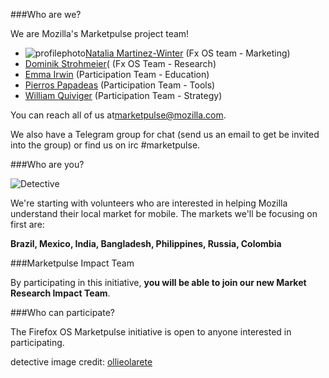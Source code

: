 
###Who are we?

We are Mozilla's Marketpulse project team!

* ![profilephoto](https://mozillians.org/media/uploads/sorl-cache/0f/f3/0ff3c78295b27b3c213f65d7b7e6d8b1.jpg)[Natalia Martinez-Winter](https://mozillians.org/en-US/u/natalia/) (Fx OS team - Marketing)
* [Dominik Strohmeier](https://mozillians.org/en-US/u/dstrohmeier/)( (Fx OS Team - Research)
* [Emma Irwin](https://mozillians.org/en-US/u/emmairwin/) (Participation Team - Education)
* [Pierros Papadeas](https://mozillians.org/en-US/u/pierros/) (Participation Team - Tools) 
* [William Quiviger](https://mozillians.org/en-US/u/williamq/) (Participation Team - Strategy) 

You can reach all of us at[marketpulse@mozilla.com](mailto:marketpulse@mozilla.com).

We also have a Telegram group for chat (send us an email to get be invited into the group) or find us on irc #marketpulse.

###Who are you?

![Detective](http://tiptoes.ca/wp-content/uploads/2015/03/infoyougaphic1.png)

We're starting with volunteers who are interested in helping Mozilla understand their local market for mobile.  The markets we'll be focusing on first are:

**Brazil, Mexico, India, Bangladesh, Philippines, Russia, Colombia**


###Marketpulse Impact Team

By participating in this initiative, **you will be able to join our new Market Research Impact Team**. 

###Who can participate?

The Firefox OS Marketpulse initiative is open to anyone interested in participating.

detective image credit: [ollieolarete](https://www.flickr.com/photos/ollieolarte/)




